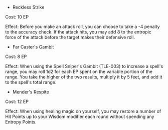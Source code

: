 - Reckless Strike

Cost: 10 EP

Effect: Before you make an attack roll, you can choose to take a -4 penalty to the accuracy check. If the attack hits, you may add 8 to the entropic force of the attack before the target makes their defensive roll.

- Far Caster's Gambit

Cost: 8 EP

Effect: When using the Spell Sniper's Gambit (TLE-003) to increase a spell's range, you may roll 1d2 for each EP spent on the variable portion of the range. You take the higher of the two results, multiply it by 5 feet, and add it to the spell's total range.

- Mender's Respite

Cost: 12 EP

Effect: When using healing magic on yourself, you may restore a number of Hit Points up to your Wisdom modifier each round without spending any Entropy Points.